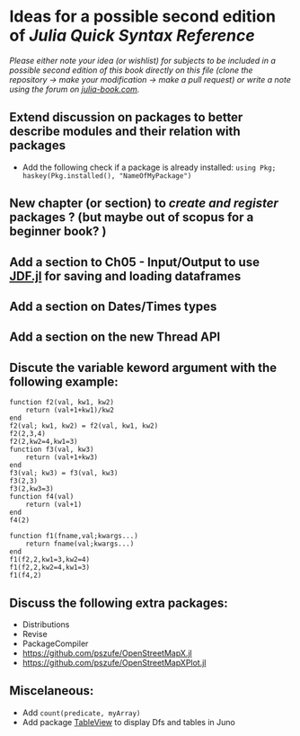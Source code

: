 # Ideas for a possible second edition of *Julia Quick Syntax Reference*

_Please either note your idea (or wishlist) for subjects to be included in a possible second edition of this book directly on this file (clone the repository -> make your modification -> make a pull request) or write a note using the forum on [julia-book.com](https://julia-book.com)._


## Extend discussion on packages to better describe modules and their relation with packages

- Add the following check if a package is already installed: `using Pkg; haskey(Pkg.installed(), "NameOfMyPackage")`

## New chapter (or section) to _create and register_ packages ? (but maybe out of scopus for a beginner book? )
## Add a section to Ch05 - Input/Output to use [JDF.jl](https://github.com/xiaodaigh/JDF.jl) for saving and loading dataframes
## Add a section on Dates/Times types
## Add a section on the new Thread API
## Discute the variable keword argument with the following example:

```
function f2(val, kw1, kw2)
    return (val+1+kw1)/kw2
end
f2(val; kw1, kw2) = f2(val, kw1, kw2)
f2(2,3,4)
f2(2,kw2=4,kw1=3)
function f3(val, kw3)
    return (val+1+kw3)
end
f3(val; kw3) = f3(val, kw3)
f3(2,3)
f3(2,kw3=3)
function f4(val)
    return (val+1)
end
f4(2)

function f1(fname,val;kwargs...)
    return fname(val;kwargs...)
end
f1(f2,2,kw1=3,kw2=4)
f1(f2,2,kw2=4,kw1=3)
f1(f4,2)
```

## Discuss the following extra packages:

- Distributions
- Revise
- PackageCompiler
- https://github.com/pszufe/OpenStreetMapX.jl
- https://github.com/pszufe/OpenStreetMapXPlot.jl

## Miscelaneous:

- Add `count(predicate, myArray)`
- Add package [TableView](https://github.com/JuliaComputing/TableView.jl) to display Dfs and tables in Juno







